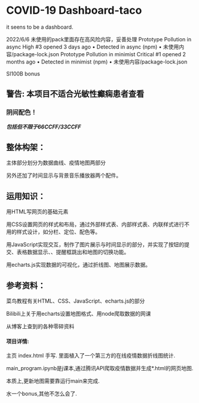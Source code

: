 # COVID-19 Dashboard-taco
 it seens to be a dashboard.
 
 
2022/6/6 未使用的pack里面存在高风险内容，妥善处理 
 Prototype Pollution in async High
#3 opened 3 days ago • Detected in async (npm) • 未使用内容/package-lock.json
Prototype Pollution in minimist Critical
#1 opened 2 months ago • Detected in minimist (npm) • 未使用内容/package-lock.json

SI100B bonus 

## 警告: 本项目不适合光敏性癫痫患者查看

### **阴间配色**！
***包括但不限于66CCFF/33CCFF***

## 整体构架：

主体部分划分为数据曲线、疫情地图两部分

另外还加了时间显示与背景音乐播放器两个配件。


## 运用知识：

用HTML写网页的基础元素

用CSS设置网页的样式和布局，通过外部样式表、内部样式表、内联样式进行不用的样式设计，如分栏、定位、配色等。

用JavaScript实现交互，制作了图片展示与时间显示的部分，并实现了按钮的提交、表格数据显示、、提醒框跳出和地图的切换功能。

用echarts.js实现数据的可视化，通过折线图、地图展示数据。

## 参考资料：

菜鸟教程有关HTML、CSS、JavaScript、echarts.js的部分

Bilibili上关于用echarts设置地图格式、用node爬取数据的网课

从博客上查到的各种零碎资料



#### 项目详情:

主页 index.html 手写. 里面植入了一个第三方的在线疫情数据折线图统计.

main_program.ipynb是j课本,通过腾讯API爬取疫情数据并生成*.html的网页地图.



本质上,更新地图需要靠运行main来完成.

水一个bonus,其他不怎么会了.
